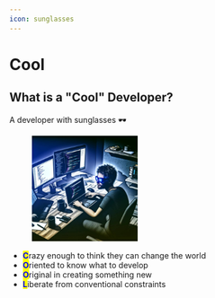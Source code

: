 ```yaml
---
icon: sunglasses
---
```


# Cool

## What is a "Cool" Developer?

A developer with sunglasses 🕶️&#x20;

<div align="left">

<figure><img src="../.gitbook/assets/image.png" alt="" width="188"><figcaption><p> </p></figcaption></figure>

</div>

* <mark style="color:blue;">**C**</mark>razy enough to think they can change the world
* <mark style="color:blue;">**O**</mark>riented to know what to develop
* <mark style="color:blue;">**O**</mark>riginal in creating something new
* <mark style="color:blue;">**L**</mark>iberate from conventional constraints&#x20;

